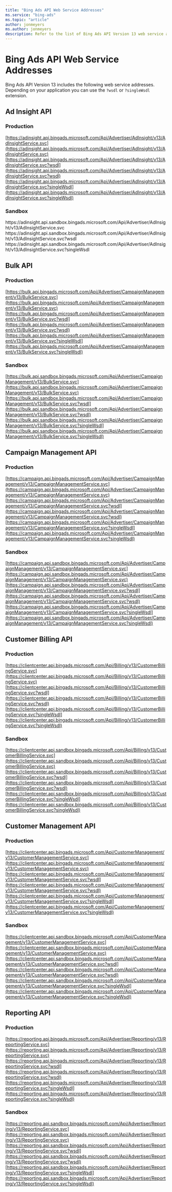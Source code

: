 ```yaml
---
title: "Bing Ads API Web Service Addresses"
ms.service: "bing-ads"
ms.topic: "article"
author: jonmeyers
ms.author: jonmeyers
description: Refer to the list of Bing Ads API Version 13 web service addresses.
---
```

# Bing Ads API Web Service Addresses
Bing Ads API Version 13 includes the following web service addresses. Depending on your application you can use the `?wsdl` or `?singleWsdl` extension. 

## <a name="adinsight"></a>Ad Insight API

### <a name="adinsight-production"></a>Production
[https://adinsight.api.bingads.microsoft.com/Api/Advertiser/AdInsight/v13/AdInsightService.svc](https://adinsight.api.bingads.microsoft.com/Api/Advertiser/AdInsight/v13/AdInsightService.svc)
[https://adinsight.api.bingads.microsoft.com/Api/Advertiser/AdInsight/v13/AdInsightService.svc?wsdl](https://adinsight.api.bingads.microsoft.com/Api/Advertiser/AdInsight/v13/AdInsightService.svc?wsdl)
[https://adinsight.api.bingads.microsoft.com/Api/Advertiser/AdInsight/v13/AdInsightService.svc?singleWsdl](https://adinsight.api.bingads.microsoft.com/Api/Advertiser/AdInsight/v13/AdInsightService.svc?singleWsdl)

### <a name="adinsight-sandbox"></a>Sandbox
https<span>://adinsight.api.sandbox.bingads.microsoft.com/Api/Advertiser/AdInsight/v13</span>/AdInsightService.svc
https<span>://adinsight.api.sandbox.bingads.microsoft.com/Api/Advertiser/AdInsight/v13</span>/AdInsightService.svc?wsdl
https<span>://adinsight.api.sandbox.bingads.microsoft.com/Api/Advertiser/AdInsight/v13</span>/AdInsightService.svc?singleWsdl

## <a name="bulk"></a>Bulk API

### <a name="bulk-production"></a>Production
[https://bulk.api.bingads.microsoft.com/Api/Advertiser/CampaignManagement/v13/BulkService.svc](https://bulk.api.bingads.microsoft.com/Api/Advertiser/CampaignManagement/v13/BulkService.svc)
[https://bulk.api.bingads.microsoft.com/Api/Advertiser/CampaignManagement/v13/BulkService.svc?wsdl](https://bulk.api.bingads.microsoft.com/Api/Advertiser/CampaignManagement/v13/BulkService.svc?wsdl)
[https://bulk.api.bingads.microsoft.com/Api/Advertiser/CampaignManagement/v13/BulkService.svc?singleWsdl](https://bulk.api.bingads.microsoft.com/Api/Advertiser/CampaignManagement/v13/BulkService.svc?singleWsdl)

### <a name="bulk-sandbox"></a>Sandbox
[https://bulk.api.sandbox.bingads.microsoft.com/Api/Advertiser/CampaignManagement/v13/BulkService.svc](https://bulk.api.sandbox.bingads.microsoft.com/Api/Advertiser/CampaignManagement/v13/BulkService.svc)
[https://bulk.api.sandbox.bingads.microsoft.com/Api/Advertiser/CampaignManagement/v13/BulkService.svc?wsdl](https://bulk.api.sandbox.bingads.microsoft.com/Api/Advertiser/CampaignManagement/v13/BulkService.svc?wsdl)
[https://bulk.api.sandbox.bingads.microsoft.com/Api/Advertiser/CampaignManagement/v13/BulkService.svc?singleWsdl](https://bulk.api.sandbox.bingads.microsoft.com/Api/Advertiser/CampaignManagement/v13/BulkService.svc?singleWsdl)

## <a name="campaign"></a>Campaign Management API

### <a name="campaign-production"></a>Production
[https://campaign.api.bingads.microsoft.com/Api/Advertiser/CampaignManagement/v13/CampaignManagementService.svc](https://campaign.api.bingads.microsoft.com/Api/Advertiser/CampaignManagement/v13/CampaignManagementService.svc)
[https://campaign.api.bingads.microsoft.com/Api/Advertiser/CampaignManagement/v13/CampaignManagementService.svc?wsdl](https://campaign.api.bingads.microsoft.com/Api/Advertiser/CampaignManagement/v13/CampaignManagementService.svc?wsdl)
[https://campaign.api.bingads.microsoft.com/Api/Advertiser/CampaignManagement/v13/CampaignManagementService.svc?singleWsdl](https://campaign.api.bingads.microsoft.com/Api/Advertiser/CampaignManagement/v13/CampaignManagementService.svc?singleWsdl)

### <a name="campaign-sandbox"></a>Sandbox
[https://campaign.api.sandbox.bingads.microsoft.com/Api/Advertiser/CampaignManagement/v13/CampaignManagementService.svc](https://campaign.api.sandbox.bingads.microsoft.com/Api/Advertiser/CampaignManagement/v13/CampaignManagementService.svc)
[https://campaign.api.sandbox.bingads.microsoft.com/Api/Advertiser/CampaignManagement/v13/CampaignManagementService.svc?wsdl](https://campaign.api.sandbox.bingads.microsoft.com/Api/Advertiser/CampaignManagement/v13/CampaignManagementService.svc?wsdl)
[https://campaign.api.sandbox.bingads.microsoft.com/Api/Advertiser/CampaignManagement/v13/CampaignManagementService.svc?singleWsdl](https://campaign.api.sandbox.bingads.microsoft.com/Api/Advertiser/CampaignManagement/v13/CampaignManagementService.svc?singleWsdl)

## <a name="billing"></a>Customer Billing API

### <a name="billing-production"></a>Production
[https://clientcenter.api.bingads.microsoft.com/Api/Billing/v13/CustomerBillingService.svc](https://clientcenter.api.bingads.microsoft.com/Api/Billing/v13/CustomerBillingService.svc)
[https://clientcenter.api.bingads.microsoft.com/Api/Billing/v13/CustomerBillingService.svc?wsdl](https://clientcenter.api.bingads.microsoft.com/Api/Billing/v13/CustomerBillingService.svc?wsdl)
[https://clientcenter.api.bingads.microsoft.com/Api/Billing/v13/CustomerBillingService.svc?singleWsdl](https://clientcenter.api.bingads.microsoft.com/Api/Billing/v13/CustomerBillingService.svc?singleWsdl)

### <a name="billing-sandbox"></a>Sandbox
[https://clientcenter.api.sandbox.bingads.microsoft.com/Api/Billing/v13/CustomerBillingService.svc](https://clientcenter.api.sandbox.bingads.microsoft.com/Api/Billing/v13/CustomerBillingService.svc)
[https://clientcenter.api.sandbox.bingads.microsoft.com/Api/Billing/v13/CustomerBillingService.svc?wsdl](https://clientcenter.api.sandbox.bingads.microsoft.com/Api/Billing/v13/CustomerBillingService.svc?wsdl)
[https://clientcenter.api.sandbox.bingads.microsoft.com/Api/Billing/v13/CustomerBillingService.svc?singleWsdl](https://clientcenter.api.sandbox.bingads.microsoft.com/Api/Billing/v13/CustomerBillingService.svc?singleWsdl)

## <a name="customer"></a>Customer Management API

### <a name="customer-production"></a>Production
[https://clientcenter.api.bingads.microsoft.com/Api/CustomerManagement/v13/CustomerManagementService.svc](https://clientcenter.api.bingads.microsoft.com/Api/CustomerManagement/v13/CustomerManagementService.svc)
[https://clientcenter.api.bingads.microsoft.com/Api/CustomerManagement/v13/CustomerManagementService.svc?wsdl](https://clientcenter.api.bingads.microsoft.com/Api/CustomerManagement/v13/CustomerManagementService.svc?wsdl)
[https://clientcenter.api.bingads.microsoft.com/Api/CustomerManagement/v13/CustomerManagementService.svc?singleWsdl](https://clientcenter.api.bingads.microsoft.com/Api/CustomerManagement/v13/CustomerManagementService.svc?singleWsdl)

### <a name="customer-sandbox"></a>Sandbox
[https://clientcenter.api.sandbox.bingads.microsoft.com/Api/CustomerManagement/v13/CustomerManagementService.svc](https://clientcenter.api.sandbox.bingads.microsoft.com/Api/CustomerManagement/v13/CustomerManagementService.svc)
[https://clientcenter.api.sandbox.bingads.microsoft.com/Api/CustomerManagement/v13/CustomerManagementService.svc?wsdl](https://clientcenter.api.sandbox.bingads.microsoft.com/Api/CustomerManagement/v13/CustomerManagementService.svc?wsdl)
[https://clientcenter.api.sandbox.bingads.microsoft.com/Api/CustomerManagement/v13/CustomerManagementService.svc?singleWsdl](https://clientcenter.api.sandbox.bingads.microsoft.com/Api/CustomerManagement/v13/CustomerManagementService.svc?singleWsdl)

## <a name="reporting"></a>Reporting API

### <a name="reporting-production"></a>Production
[https://reporting.api.bingads.microsoft.com/Api/Advertiser/Reporting/v13/ReportingService.svc](https://reporting.api.bingads.microsoft.com/Api/Advertiser/Reporting/v13/ReportingService.svc)
[https://reporting.api.bingads.microsoft.com/Api/Advertiser/Reporting/v13/ReportingService.svc?wsdl](https://reporting.api.bingads.microsoft.com/Api/Advertiser/Reporting/v13/ReportingService.svc?wsdl)
[https://reporting.api.bingads.microsoft.com/Api/Advertiser/Reporting/v13/ReportingService.svc?singleWsdl](https://reporting.api.bingads.microsoft.com/Api/Advertiser/Reporting/v13/ReportingService.svc?singleWsdl)

### <a name="reporting-sandbox"></a>Sandbox
[https://reporting.api.sandbox.bingads.microsoft.com/Api/Advertiser/Reporting/v13/ReportingService.svc](https://reporting.api.sandbox.bingads.microsoft.com/Api/Advertiser/Reporting/v13/ReportingService.svc)
[https://reporting.api.sandbox.bingads.microsoft.com/Api/Advertiser/Reporting/v13/ReportingService.svc?wsdl](https://reporting.api.sandbox.bingads.microsoft.com/Api/Advertiser/Reporting/v13/ReportingService.svc?wsdl)
[https://reporting.api.sandbox.bingads.microsoft.com/Api/Advertiser/Reporting/v13/ReportingService.svc?singleWsdl](https://reporting.api.sandbox.bingads.microsoft.com/Api/Advertiser/Reporting/v13/ReportingService.svc?singleWsdl)

